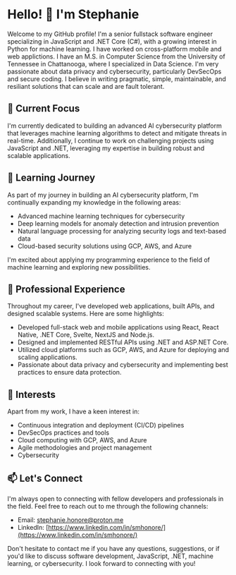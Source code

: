 # Hello! 👋 I'm Stephanie

Welcome to my GitHub profile! I'm a senior fullstack software engineer specializing in JavaScript and .NET Core (C#), with a growing interest in Python for machine learning. I have worked on cross-platform mobile and web applictions. I have an M.S. in Computer Science from the University of Tennessee in Chattanooga, where I specialized in Data Science. I'm very passionate about data privacy and cybersecurity, particularly DevSecOps and secure coding. I believe in writing pragmatic, simple, maintainable, and resiliant solutions that can scale and are fault tolerant. 

## 🔭 Current Focus

I'm currently dedicated to building an advanced AI cybersecurity platform that leverages machine learning algorithms to detect and mitigate threats in real-time. Additionally, I continue to work on challenging projects using JavaScript and .NET, leveraging my expertise in building robust and scalable applications.

## 🌱 Learning Journey

As part of my journey in building an AI cybersecurity platform, I'm continually expanding my knowledge in the following areas:

- Advanced machine learning techniques for cybersecurity
- Deep learning models for anomaly detection and intrusion prevention
- Natural language processing for analyzing security logs and text-based data
- Cloud-based security solutions using GCP, AWS, and Azure

I'm excited about applying my programming experience to the field of machine learning and exploring new possibilities.

## 💼 Professional Experience

Throughout my career, I've developed web applications, built APIs, and designed scalable systems. Here are some highlights:

- Developed full-stack web and mobile applications using React, React Native, .NET Core, Svelte, NextJS and Node.js.
- Designed and implemented RESTful APIs using .NET and ASP.NET Core.
- Utilized cloud platforms such as GCP, AWS, and Azure for deploying and scaling applications.
- Passionate about data privacy and cybersecurity and implementing best practices to ensure data protection.

## 🚀 Interests

Apart from my work, I have a keen interest in:

- Continuous integration and deployment (CI/CD) pipelines
- DevSecOps practices and tools
- Cloud computing with GCP, AWS, and Azure
- Agile methodologies and project management
- Cybersecurity

## 📫 Let's Connect

I'm always open to connecting with fellow developers and professionals in the field. Feel free to reach out to me through the following channels:

- Email: [stephanie.honore@proton.me](mailto:stephanie.honore@proton.me)
- LinkedIn: [https://www.linkedin.com/in/smhonore/](https://www.linkedin.com/in/smhonore/)

Don't hesitate to contact me if you have any questions, suggestions, or if you'd like to discuss software development, JavaScript, .NET, machine learning, or cybersecurity. I look forward to connecting with you!
